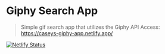 # Giphy Search App

> Simple gif search app that utilizes the Giphy API
> Access: https://caseys-giphy-app.netlify.app/

[![Netlify Status](https://api.netlify.com/api/v1/badges/fc85d9f3-ff45-448b-870b-40b33607c380/deploy-status)](https://app.netlify.com/sites/caseys-giphy-app/deploys)
